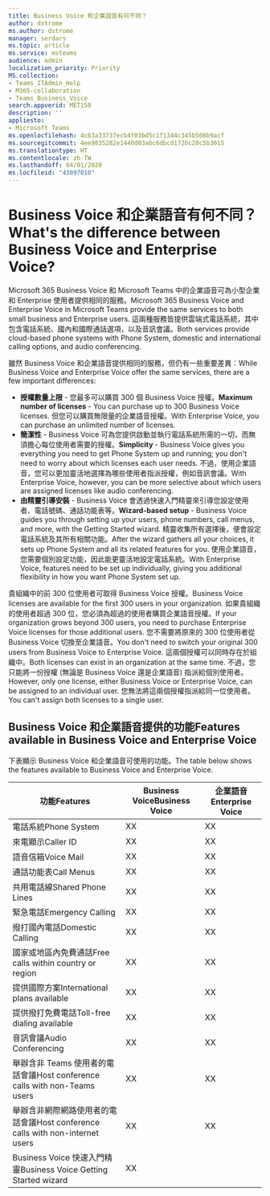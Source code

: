 ```yaml
---
title: Business Voice 和企業語音有何不同？
author: dstrome
ms.author: dstrome
manager: serdars
ms.topic: article
ms.service: msteams
audience: admin
localization_priority: Priority
MS.collection:
- Teams_ITAdmin_Help
- M365-collaboration
- Teams_Business_Voice
search.appverid: MET150
description: ''
appliesto:
- Microsoft Teams
ms.openlocfilehash: 4c63a33737ecb4f03bd5c1f1344c345b508b9acf
ms.sourcegitcommit: 4ee9835282e1440d03abc6dbcd172bc20c5b3015
ms.translationtype: HT
ms.contentlocale: zh-TW
ms.lasthandoff: 04/01/2020
ms.locfileid: "43097010"
---
```

# <a name="whats-the-difference-between-business-voice-and-enterprise-voice"></a><span data-ttu-id="81754-102">Business Voice 和企業語音有何不同？</span><span class="sxs-lookup"><span data-stu-id="81754-102">What's the difference between Business Voice and Enterprise Voice?</span></span>

<span data-ttu-id="81754-103">Microsoft 365 Business Voice 和 Microsoft Teams 中的企業語音可為小型企業和 Enterprise 使用者提供相同的服務。</span><span class="sxs-lookup"><span data-stu-id="81754-103">Microsoft 365 Business Voice and Enterprise Voice in Microsoft Teams provide the same services to both small business and Enterprise users.</span></span> <span data-ttu-id="81754-104">這兩種服務皆提供雲端式電話系統，其中包含電話系統、國內和國際通話選項，以及音訊會議。</span><span class="sxs-lookup"><span data-stu-id="81754-104">Both services provide cloud-based phone systems with Phone System, domestic and international calling options, and audio conferencing.</span></span>

<span data-ttu-id="81754-105">雖然 Business Voice 和企業語音提供相同的服務，但仍有一些重要差異：</span><span class="sxs-lookup"><span data-stu-id="81754-105">While Business Voice and Enterprise Voice offer the same services, there are a few important differences:</span></span>

- <span data-ttu-id="81754-106">**授權數量上限** - 您最多可以購買 300 個 Business Voice 授權。</span><span class="sxs-lookup"><span data-stu-id="81754-106">**Maximum number of licenses** - You can purchase up to 300 Business Voice licenses.</span></span> <span data-ttu-id="81754-107">但您可以購買無限量的企業語音授權。</span><span class="sxs-lookup"><span data-stu-id="81754-107">With Enterprise Voice, you can purchase an unlimited number of licenses.</span></span>
- <span data-ttu-id="81754-108">**簡潔性** - Business Voice 可為您提供啟動並執行電話系統所需的一切，而無須擔心每位使用者需要的授權。</span><span class="sxs-lookup"><span data-stu-id="81754-108">**Simplicity** - Business Voice gives you everything you need to get Phone System up and running; you don't need to worry about which licenses each user needs.</span></span> <span data-ttu-id="81754-109">不過，使用企業語音，您可以更加靈活地選擇為哪些使用者指派授權，例如音訊會議。</span><span class="sxs-lookup"><span data-stu-id="81754-109">With Enterprise Voice, however, you can be more selective about which users are assigned licenses like audio conferencing.</span></span>
- <span data-ttu-id="81754-110">**由精靈引導安裝** - Business Voice 會透過快速入門精靈來引導您設定使用者、電話號碼、通話功能表等。</span><span class="sxs-lookup"><span data-stu-id="81754-110">**Wizard-based setup** - Business Voice guides you through setting up your users, phone numbers, call menus, and more, with the Getting Started wizard.</span></span> <span data-ttu-id="81754-111">精靈收集所有選擇後，便會設定電話系統及其所有相關功能。</span><span class="sxs-lookup"><span data-stu-id="81754-111">After the wizard gathers all your choices, it sets up Phone System and all its related features for you.</span></span> <span data-ttu-id="81754-112">使用企業語音，您需要個別設定功能，因此能更靈活地設定電話系統。</span><span class="sxs-lookup"><span data-stu-id="81754-112">With Enterprise Voice, features need to be set up individually, giving you additional flexibility in how you want Phone System set up.</span></span>

<span data-ttu-id="81754-113">貴組織中的前 300 位使用者可取得 Business Voice 授權。</span><span class="sxs-lookup"><span data-stu-id="81754-113">Business Voice licenses are available for the first 300 users in your organization.</span></span> <span data-ttu-id="81754-114">如果貴組織的使用者超過 300 位，您必須為超過的使用者購買企業語音授權。</span><span class="sxs-lookup"><span data-stu-id="81754-114">If your organization grows beyond 300 users, you need to purchase Enterprise Voice licenses for those additional users.</span></span> <span data-ttu-id="81754-115">您不需要將原來的 300 位使用者從 Business Voice 切換至企業語音。</span><span class="sxs-lookup"><span data-stu-id="81754-115">You don't need to switch your original 300 users from Business Voice to Enterprise Voice.</span></span> <span data-ttu-id="81754-116">這兩個授權可以同時存在於組織中。</span><span class="sxs-lookup"><span data-stu-id="81754-116">Both licenses can exist in an organization at the same time.</span></span> <span data-ttu-id="81754-117">不過，您只能將一份授權 (無論是 Business Voice 還是企業語音) 指派給個別使用者。</span><span class="sxs-lookup"><span data-stu-id="81754-117">However, only one license, either Business Voice or Enterprise Voice, can be assigned to an individual user.</span></span> <span data-ttu-id="81754-118">您無法將這兩個授權指派給同一位使用者。</span><span class="sxs-lookup"><span data-stu-id="81754-118">You can't assign both licenses to a single user.</span></span>

## <a name="features-available-in-business-voice-and-enterprise-voice"></a><span data-ttu-id="81754-119">Business Voice 和企業語音提供的功能</span><span class="sxs-lookup"><span data-stu-id="81754-119">Features available in Business Voice and Enterprise Voice</span></span>

<span data-ttu-id="81754-120">下表顯示 Business Voice 和企業語音可使用的功能。</span><span class="sxs-lookup"><span data-stu-id="81754-120">The table below shows the features available to Business Voice and Enterprise Voice.</span></span>

|  <span data-ttu-id="81754-121">功能</span><span class="sxs-lookup"><span data-stu-id="81754-121">Features</span></span>                                                            | <span data-ttu-id="81754-122">Business Voice</span><span class="sxs-lookup"><span data-stu-id="81754-122">Business Voice</span></span> | <span data-ttu-id="81754-123">企業語音</span><span class="sxs-lookup"><span data-stu-id="81754-123">Enterprise Voice</span></span>  |
|----------------------------------------------------------------------|----------------|-------------------|
| <span data-ttu-id="81754-124">電話系統</span><span class="sxs-lookup"><span data-stu-id="81754-124">Phone System</span></span>               | <span data-ttu-id="81754-125">X</span><span class="sxs-lookup"><span data-stu-id="81754-125">X</span></span>              | <span data-ttu-id="81754-126">X</span><span class="sxs-lookup"><span data-stu-id="81754-126">X</span></span>                 |
| <span data-ttu-id="81754-127">來電顯示</span><span class="sxs-lookup"><span data-stu-id="81754-127">Caller ID</span></span>                                                            | <span data-ttu-id="81754-128">X</span><span class="sxs-lookup"><span data-stu-id="81754-128">X</span></span>              | <span data-ttu-id="81754-129">X</span><span class="sxs-lookup"><span data-stu-id="81754-129">X</span></span>                 |
| <span data-ttu-id="81754-130">語音信箱</span><span class="sxs-lookup"><span data-stu-id="81754-130">Voice Mail</span></span>                                                           | <span data-ttu-id="81754-131">X</span><span class="sxs-lookup"><span data-stu-id="81754-131">X</span></span>              | <span data-ttu-id="81754-132">X</span><span class="sxs-lookup"><span data-stu-id="81754-132">X</span></span>                 |
| <span data-ttu-id="81754-133">通話功能表</span><span class="sxs-lookup"><span data-stu-id="81754-133">Call Menus</span></span>                                                           | <span data-ttu-id="81754-134">X</span><span class="sxs-lookup"><span data-stu-id="81754-134">X</span></span>              | <span data-ttu-id="81754-135">X</span><span class="sxs-lookup"><span data-stu-id="81754-135">X</span></span>                 |
| <span data-ttu-id="81754-136">共用電話線</span><span class="sxs-lookup"><span data-stu-id="81754-136">Shared Phone Lines</span></span>                                                   | <span data-ttu-id="81754-137">X</span><span class="sxs-lookup"><span data-stu-id="81754-137">X</span></span>              | <span data-ttu-id="81754-138">X</span><span class="sxs-lookup"><span data-stu-id="81754-138">X</span></span>                 |
| <span data-ttu-id="81754-139">緊急電話</span><span class="sxs-lookup"><span data-stu-id="81754-139">Emergency Calling</span></span>                                                    | <span data-ttu-id="81754-140">X</span><span class="sxs-lookup"><span data-stu-id="81754-140">X</span></span>              | <span data-ttu-id="81754-141">X</span><span class="sxs-lookup"><span data-stu-id="81754-141">X</span></span>                 |
| <span data-ttu-id="81754-142">撥打國內電話</span><span class="sxs-lookup"><span data-stu-id="81754-142">Domestic Calling</span></span>                    | <span data-ttu-id="81754-143">X</span><span class="sxs-lookup"><span data-stu-id="81754-143">X</span></span>              | <span data-ttu-id="81754-144">X</span><span class="sxs-lookup"><span data-stu-id="81754-144">X</span></span>                 |
| <span data-ttu-id="81754-145">國家或地區內免費通話</span><span class="sxs-lookup"><span data-stu-id="81754-145">Free calls within country or region</span></span>                                  | <span data-ttu-id="81754-146">X</span><span class="sxs-lookup"><span data-stu-id="81754-146">X</span></span>              | <span data-ttu-id="81754-147">X</span><span class="sxs-lookup"><span data-stu-id="81754-147">X</span></span>                 |
| <span data-ttu-id="81754-148">提供國際方案</span><span class="sxs-lookup"><span data-stu-id="81754-148">International plans available</span></span>                                        | <span data-ttu-id="81754-149">X</span><span class="sxs-lookup"><span data-stu-id="81754-149">X</span></span>              | <span data-ttu-id="81754-150">X</span><span class="sxs-lookup"><span data-stu-id="81754-150">X</span></span>                 |
| <span data-ttu-id="81754-151">提供撥打免費電話</span><span class="sxs-lookup"><span data-stu-id="81754-151">Toll-free dialing available</span></span>                                          | <span data-ttu-id="81754-152">X</span><span class="sxs-lookup"><span data-stu-id="81754-152">X</span></span>              | <span data-ttu-id="81754-153">X</span><span class="sxs-lookup"><span data-stu-id="81754-153">X</span></span>                 |
| <span data-ttu-id="81754-154">音訊會議</span><span class="sxs-lookup"><span data-stu-id="81754-154">Audio Conferencing</span></span>           | <span data-ttu-id="81754-155">X</span><span class="sxs-lookup"><span data-stu-id="81754-155">X</span></span>              | <span data-ttu-id="81754-156">X</span><span class="sxs-lookup"><span data-stu-id="81754-156">X</span></span>                 |
| <span data-ttu-id="81754-157">舉辦含非 Teams 使用者的電話會議</span><span class="sxs-lookup"><span data-stu-id="81754-157">Host conference calls with non-Teams users</span></span>                           | <span data-ttu-id="81754-158">X</span><span class="sxs-lookup"><span data-stu-id="81754-158">X</span></span>              | <span data-ttu-id="81754-159">X</span><span class="sxs-lookup"><span data-stu-id="81754-159">X</span></span>                 |
| <span data-ttu-id="81754-160">舉辦含非網際網路使用者的電話會議</span><span class="sxs-lookup"><span data-stu-id="81754-160">Host conference calls with non-internet users</span></span>                        | <span data-ttu-id="81754-161">X</span><span class="sxs-lookup"><span data-stu-id="81754-161">X</span></span>              | <span data-ttu-id="81754-162">X</span><span class="sxs-lookup"><span data-stu-id="81754-162">X</span></span>                 |
| <span data-ttu-id="81754-163">Business Voice 快速入門精靈</span><span class="sxs-lookup"><span data-stu-id="81754-163">Business Voice Getting Started wizard</span></span>  | <span data-ttu-id="81754-164">X</span><span class="sxs-lookup"><span data-stu-id="81754-164">X</span></span>              |                   |
